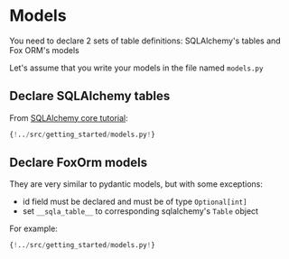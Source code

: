 # Models

You need to declare 2 sets of table definitions: SQLAlchemy's tables and Fox ORM's models

Let's assume that you write your models in the file named `models.py`

## Declare SQLAlchemy tables

From [SQLAlchemy core tutorial](https://docs.sqlalchemy.org/en/14/core/metadata.html):

```python hl_lines="4-5 9-18"
{!../src/getting_started/models.py!}
```

## Declare FoxOrm models

They are very similar to pydantic models, but with some exceptions:

* id field must be declared and must be of type `Optional[int]`
* set `__sqla_table__` to corresponding sqlalchemy's `Table` object

For example:

```python hl_lines="1-2 7 21-29"
{!../src/getting_started/models.py!}
```
